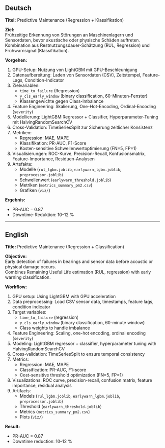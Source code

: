 
## Deutsch

**Titel:** Predictive Maintenance (Regression + Klassifikation)  

**Ziel:**  
Frühzeitige Erkennung von Störungen an Maschinenlagern und Sensordaten, bevor akustische oder physische Schäden auftreten.  
Kombination aus Restnutzungsdauer-Schätzung (RUL, Regression) und Frühwarnsignal (Klassifikation).  

**Vorgehen:**  
1. GPU-Setup: Nutzung von LightGBM mit GPU-Beschleunigung  
2. Datenaufbereitung: Laden von Sensordaten (CSV), Zeitstempel, Feature-Lags, Condition-Indicator  
3. Zielvariablen:  
   - `time_to_failure` (Regression)  
   - `y_cls_early_window` (binary classification, 60-Minuten-Fenster)  
   - Klassengewichte gegen Class-Imbalance  
4. Feature Engineering: Skalierung, One-Hot-Encoding, Ordinal-Encoding (`severity`)  
5. Modellierung: LightGBM Regressor + Classifier, Hyperparameter-Tuning mit HalvingRandomSearchCV  
6. Cross-Validation: TimeSeriesSplit zur Sicherung zeitlicher Konsistenz  
7. Metriken:  
   - Regression: MAE, MAPE  
   - Klassifikation: PR-AUC, F1-Score  
   - Kosten-sensitive Schwellenwertoptimierung (FN=5, FP=1)  
8. Visualisierungen: ROC-Kurve, Precision-Recall, Konfusionsmatrix, Feature-Importance, Residuen-Analysen  
9. Artefakte:  
   - Modelle (`rul_lgbm.joblib`, `earlywarn_lgbm.joblib`, `preprocessor.joblib`)  
   - Schwellenwert (`earlywarn_threshold.joblib`)  
   - Metriken (`metrics_summary_pm2.csv`)  
   - Grafiken (`viz/`)  

**Ergebnis:**  
- PR-AUC = 0.87  
- Downtime-Reduktion: 10–12 %  

---

## English

**Title:** Predictive Maintenance (Regression + Classification)  

**Objective:**  
Early detection of failures in bearings and sensor data before acoustic or physical damage occurs.  
Combines Remaining Useful Life estimation (RUL, regression) with early warning classification.  

**Workflow:**  
1. GPU setup: Using LightGBM with GPU acceleration  
2. Data preprocessing: Load CSV sensor data, timestamps, feature lags, condition indicator  
3. Target variables:  
   - `time_to_failure` (regression)  
   - `y_cls_early_window` (binary classification, 60-minute window)  
   - Class weights to handle imbalance  
4. Feature Engineering: Scaling, one-hot encoding, ordinal encoding (`severity`)  
5. Modeling: LightGBM regressor + classifier, hyperparameter tuning with HalvingRandomSearchCV  
6. Cross-validation: TimeSeriesSplit to ensure temporal consistency  
7. Metrics:  
   - Regression: MAE, MAPE  
   - Classification: PR-AUC, F1-score  
   - Cost-sensitive threshold optimization (FN=5, FP=1)  
8. Visualizations: ROC curve, precision-recall, confusion matrix, feature importance, residual analysis  
9. Artifacts:  
   - Models (`rul_lgbm.joblib`, `earlywarn_lgbm.joblib`, `preprocessor.joblib`)  
   - Threshold (`earlywarn_threshold.joblib`)  
   - Metrics (`metrics_summary_pm2.csv`)  
   - Plots (`viz/`)  

**Result:**  
- PR-AUC = 0.87  
- Downtime reduction: 10–12 %  

